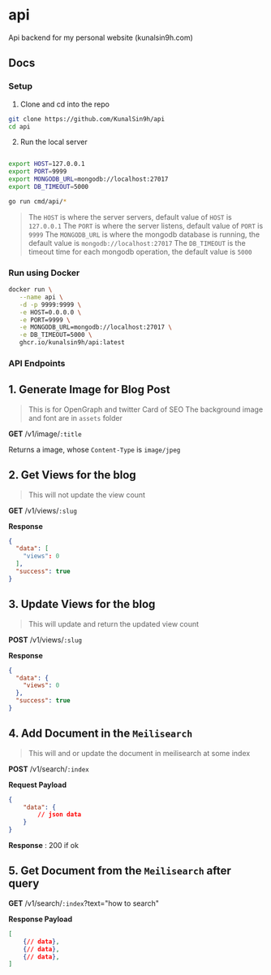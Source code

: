 # api

Api backend for my personal website (kunalsin9h.com)

## Docs

### Setup

1. Clone and cd into the repo

```bash
git clone https://github.com/KunalSin9h/api
cd api
```

2. Run the local server

```bash

export HOST=127.0.0.1
export PORT=9999
export MONGODB_URL=mongodb://localhost:27017
export DB_TIMEOUT=5000

go run cmd/api/*
```

> The `HOST` is where the server servers, default value of `HOST` is `127.0.0.1`
> The `PORT` is where the server listens, default value of `PORT` is `9999`
> The `MONGODB_URL` is where the mongodb database is running, the default value is `mongodb://localhost:27017`
> The `DB_TIMEOUT` is the timeout time for each mongodb operation, the default value is `5000`

### Run using Docker

```bash
docker run \
   --name api \
   -d -p 9999:9999 \
   -e HOST=0.0.0.0 \
   -e PORT=9999 \
   -e MONGODB_URL=mongodb://localhost:27017 \
   -e DB_TIMEOUT=5000 \
   ghcr.io/kunalsin9h/api:latest
```

### API Endpoints

## 1. Generate Image for **Blog Post**

> This is for OpenGraph and twitter Card of SEO
> The background image and font are in `assets` folder

**GET** /v1/image/`:title`

Returns a image, whose `Content-Type` is `image/jpeg`

## 2. Get **Views** for the blog

> This will not update the view count

**GET** /v1/views/`:slug`

**Response**

```json
{
  "data": [
    "views": 0
  ],
  "success": true
}
```

## 3. Update **Views** for the blog

> This will update and return the updated view count

**POST** /v1/views/`:slug`

**Response**

```json
{
  "data": {
    "views": 0
  },
  "success": true
}
```

## 4. Add Document in the `Meilisearch` 

> This will and or update the document in meilisearch at some index

**POST** /v1/search/`:index`

**Request Payload**
```json
{
    "data": {
        // json data
    }
}
```

**Response** : 200 if ok

## 5. Get Document from the `Meilisearch` after query

**GET** /v1/search/`:index`?text="how to search"

**Response Payload**

```json
[
    {// data},
    {// data},
    {// data},
]
```
